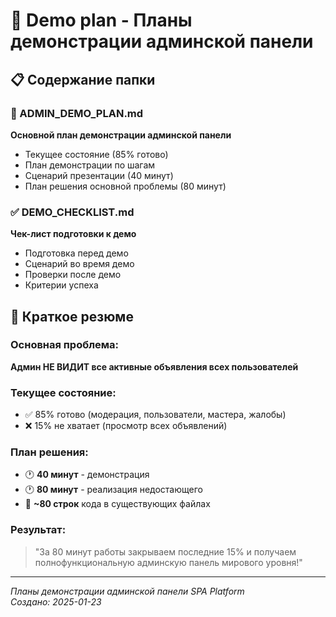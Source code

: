 # 📁 Demo plan - Планы демонстрации админской панели

## 📋 Содержание папки

### 📄 ADMIN_DEMO_PLAN.md
**Основной план демонстрации админской панели**
- Текущее состояние (85% готово)
- План демонстрации по шагам
- Сценарий презентации (40 минут)
- План решения основной проблемы (80 минут)

### ✅ DEMO_CHECKLIST.md  
**Чек-лист подготовки к демо**
- Подготовка перед демо
- Сценарий во время демо
- Проверки после демо
- Критерии успеха

## 🎯 Краткое резюме

### Основная проблема:
**Админ НЕ ВИДИТ все активные объявления всех пользователей**

### Текущее состояние:
- ✅ 85% готово (модерация, пользователи, мастера, жалобы)
- ❌ 15% не хватает (просмотр всех объявлений)

### План решения:
- 🕐 **40 минут** - демонстрация
- 🕐 **80 минут** - реализация недостающего
- 📝 **~80 строк** кода в существующих файлах

### Результат:
> "За 80 минут работы закрываем последние 15% и получаем полнофункциональную админскую панель мирового уровня!"

---

*Планы демонстрации админской панели SPA Platform*  
*Создано: 2025-01-23*
